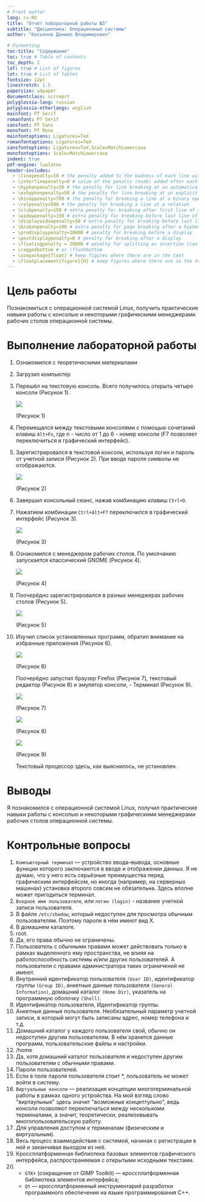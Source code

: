 ```yaml
---
# Front matter
lang: ru-RU
title: "Отчёт лабораторной работы №5"
subtitle: "Дисциплина: Операционные системы"
author: "Касьянов Даниил Владимирович"

# Formatting
toc-title: "Содержание"
toc: true # Table of contents
toc_depth: 2
lof: true # List of figures
lot: true # List of tables
fontsize: 12pt
linestretch: 1.5
papersize: a4paper
documentclass: scrreprt
polyglossia-lang: russian
polyglossia-otherlangs: english
mainfont: PT Serif
romanfont: PT Serif
sansfont: PT Sans
monofont: PT Mono
mainfontoptions: Ligatures=TeX
romanfontoptions: Ligatures=TeX
sansfontoptions: Ligatures=TeX,Scale=MatchLowercase
monofontoptions: Scale=MatchLowercase
indent: true
pdf-engine: lualatex
header-includes:
  - \linepenalty=10 # the penalty added to the badness of each line within a paragraph (no associated penalty node) Increasing the value makes tex try to have fewer lines in the paragraph.
  - \interlinepenalty=0 # value of the penalty (node) added after each line of a paragraph.
  - \hyphenpenalty=50 # the penalty for line breaking at an automatically inserted hyphen
  - \exhyphenpenalty=50 # the penalty for line breaking at an explicit hyphen
  - \binoppenalty=700 # the penalty for breaking a line at a binary operator
  - \relpenalty=500 # the penalty for breaking a line at a relation
  - \clubpenalty=150 # extra penalty for breaking after first line of a paragraph
  - \widowpenalty=150 # extra penalty for breaking before last line of a paragraph
  - \displaywidowpenalty=50 # extra penalty for breaking before last line before a display math
  - \brokenpenalty=100 # extra penalty for page breaking after a hyphenated line
  - \predisplaypenalty=10000 # penalty for breaking before a display
  - \postdisplaypenalty=0 # penalty for breaking after a display
  - \floatingpenalty = 20000 # penalty for splitting an insertion (can only be split footnote in standard LaTeX)
  - \raggedbottom # or \flushbottom
  - \usepackage{float} # keep figures where there are in the text
  - \floatplacement{figure}{H} # keep figures where there are in the text
---
```


# Цель работы

Познакомиться с операционной системой Linux, получить практические навыки работы с консолью и некоторыми графическими менеджерами рабочих столов операционной
системы.

# Выполнение лабораторной работы
1. Ознакомился с теоретическими материалами
2. Загрузил компьютер
3. Перешёл на текстовую консоль. Всего получилось открыть четыре консоли (Рисунок 1).
 
    ![](image04/1.png)

    (Рисунок 1)

4. Перемещался между текстовыми консолями с помощью сочетаний клавиш `Alt+Fn`, где n - число от 1 до 6 - номер консоли (F7 позволяет переключиться в графический интерфейс).
   
5. Зарегистрировался в текстовой консоли, используя логин и пароль от учетной записи (Рисунок 2). При вводе пароля символы не отображаются.

    ![](image04/2.png)

    (Рисунок 2)

6. Завершил консольный сеанс, нажав комбинацию клавиш `Ctrl+D`.

7. Нажатием комбинации `Ctrl+Alt+F7` переключился в графический интерфейс (Рисунок 3).
   
    ![](image04/3.png)

    (Рисунок 3)

8. Ознакомился с менеджером рабочих столов. По умолчанию запускается классический GNOME (Рисунок 4).

    ![](image04/4.png)
    
    (Рисунок 4)

9.  Поочерёдно зарегистрировался в разных менеджерах рабочих столов (Рисунок 5).

    ![](image04/5.png)

    (Рисунок 5)


10. Изучил список установленных программ, обратил внимание на избранные приложения (Рисунок 6).

    ![](image04/6.png)

    (Рисунок 6)

    Поочерёдно запустил браузер Firefox (Рисунок 7), текстовый редактор (Рисунок 8) и эмулятор консоли, - Терминал (Рисунок 9).

    ![](image04/7.png)

    (Рисунок 7)

    ![](image04/8.png)

    (Рисунок 8)

    ![](image04/9.png)

    (Рисунок 9)

    Текстовый процессор здесь, как выяснилось, не установлен.


# Выводы

Я познакомился с операционной системой Linux, получил практические навыки работы с консолью и некоторыми графическими менеджерами рабочих столов операционной
системы.

# Контрольные вопросы

1. `Компьютерный терминал` — устройство ввода–вывода, основные функции которого заключаются в вводе и отображении данных. Я не думаю, что у него есть серьёзные преимущества перед графическим интерфейсом, но иногда (например, на серверных машинах) установка второго совсем не обязательна. Здесь вполне может пригодиться терминал.
2. `Входное имя пользователя`, или `логин (login)` - название учетной записи пользователя.
3. В файле `/etc/shadow`, который недоступен для просмотра обычным пользователям. Поэтому пароли в нём имеют вид X.
4. В домашнем каталоге.
5. root.
6. Да, его права обычно не ограничены.
7. Пользователь с обычными правами может действовать только в рамках выделенного ему пространства, не влияя на работоспособность системы и/или других пользователей. А пользователи с правами администратора таких ограничений не имеют.
8. Внутренний идентификатор пользователя `(User ID)`, идентификатор группы `(Group ID)`, анкетные данные пользователя `(General Information)`, домашний каталог `(Home Dir)`, указатель на программную оболочку `(Shell)`.
9. Идентификатор пользователя, Идентификатор группы.
10. Анкетные данные пользователя. Необязательный параметр учетной записи, в который могут быть записаны адрес, номер телефона и т.д.
11. Домашний каталог у каждого пользователя свой, обычно он недоступен другим пользователям. В нём хранятся данные программ, пользовательские файлы и настройки.
12. /home
13. Да, хотя домашний каталог пользователя и недоступен другим пользователям с обычными правами.
14. Пароли пользователей.
15. Если в поле пароля пользователя стоит *, пользователь не может войти в систему.
16. `Виртуальные консоли` — реализация концепции многотерминальной работы в рамках одного устройства.
На мой взгляд слово "виртаульные" здесь значит "возможные концептульно", ведь консоли позволяют переключаться между несколькоми терминалами, а значит, теоретически, реализовывать многопользовательскую работу.
17. Для управления доступом к терминалам (физическим и виртуальным).
18. Весь процесс взаимодействия с системой, начиная с регистрации в ней и заканчивая выходом из неё.
19. Кроссплатформенная библиотека базовых элементов графического интерфейса, распространяемая
с открытыми исходными текстами.
20.  - `GTK+` (сокращение от GIMP Toolkit) — кроссплатформенная библиотека элементов
интерфейса;
     - `Qt` — кроссплатформенный инструментарий разработки программного обеспечения на языке программирования C++.